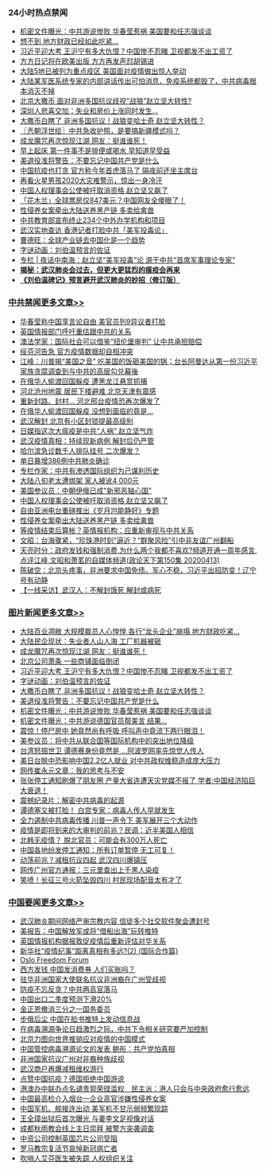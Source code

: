 <div class="catlist">
<h3>24小时热点禁闻</h3>
<ul>
<li><a href="https://github.com/fqnews/bnews/blob/master/topimagenews/20200413/1311553.md">机密文件曝光：中共游说惨败 华春莹惹祸 美国要和任志强谈谈</a></li>
<li><a href="https://github.com/fqnews/bnews/blob/master/finance/20200413/1311591.md">想不到 地方财政已经如此吃紧…</a></li>
<li><a href="https://github.com/fqnews/bnews/blob/master/topimagenews/20200413/1311711.md">习近平迎大考 王沪宁有多大仇恨？中国惨不忍睹 卫视都发不出工资了</a></li>
<li><a href="https://github.com/fqnews/bnews/blob/master/cbnews/20200413/1311607.md">方方日记将在欧美出版 方方再发声怼胡锡进</a></li>
<li><a href="https://github.com/fqnews/bnews/blob/master/worldnews/20200413/1311547.md">大陆5地已被列为重点疫区 美国面对疫情做出惊人举动</a></li>
<li><a href="https://github.com/fqnews/bnews/blob/master/comments/20200414/1311837.md">大陆某军医系统专家的内部讲话传出可怕消息，免疫系统都毁了，中共病毒根本消灭不掉</a></li>
<li><a href="https://github.com/fqnews/bnews/blob/master/cbnews/20200413/1311541.md">北京大撒币 面对非洲多国抗议歧视“战狼”赵立坚大转性?</a></li>
<li><a href="https://github.com/fqnews/bnews/blob/master/finance/20200413/1311586.md">深圳人悲喜交加：失业和房价上涨同时发生…</a></li>
<li><a href="https://github.com/fqnews/bnews/blob/master/topimagenews/20200413/1311606.md">大撒币白瞎了 非洲多国抗议！战狼变哈士奇 赵立坚大转性？</a></li>
<li><a href="https://github.com/fqnews/bnews/blob/master/ssgc/20200414/1311854.md">〖兲朝浮世绘〗中共急收护照，是要搞新疆模式吗？</a></li>
<li><a href="https://github.com/fqnews/bnews/blob/master/topimagenews/20200414/1312071.md">成龙魔咒再次惊现江湖 网友：挺谁谁死！</a></li>
<li><a href="https://github.com/fqnews/bnews/blob/master/health/20200413/1311647.md">早上起床 第一件事不是排便或喝水 早知道早受益</a></li>
<li><a href="https://github.com/fqnews/bnews/blob/master/topimagenews/20200413/1311571.md">美退役准将警告：不要忘记中国共产党是什么</a></li>
<li><a href="https://github.com/fqnews/bnews/blob/master/cbnews/20200413/1311590.md">中国抗疫也打贪 官方称今年首虎落马了 隔夜前还坐主席台</a></li>
<li><a href="https://github.com/fqnews/bnews/blob/master/comments/20200414/1311835.md">再看火星男孩2020大灾难警示，惊出一身冷汗</a></li>
<li><a href="https://github.com/fqnews/bnews/blob/master/cbnews/20200414/1312020.md">中国人权理事会公使被吁取消资格 赵立坚又飙了</a></li>
<li><a href="https://github.com/fqnews/bnews/blob/master/finance/20200414/1311799.md">「花木兰」全球票房仅847美元？中国网友全傻眼了！</a></li>
<li><a href="https://github.com/fqnews/bnews/blob/master/cbnews/20200414/1312002.md">性侵养女案牵出大陆送养黑产链 多卖给禽兽</a></li>
<li><a href="https://github.com/fqnews/bnews/blob/master/worldnews/20200414/1311752.md">中共教育部宣布终止234个中外办学机构和项目</a></li>
<li><a href="https://github.com/fqnews/bnews/blob/master/cbnews/20200414/1311805.md">武汉实地查访 香港记者打脸中共「美军投毒论」</a></li>
<li><a href="https://github.com/fqnews/bnews/blob/master/comments/20200414/1312001.md">曹德旺：全球产业链去中国化是一个趋势</a></li>
<li><a href="https://github.com/fqnews/bnews/blob/master/comments/20200413/1311530.md">字谜动画：刘伯温预言的佐证</a></li>
<li><a href="https://github.com/fqnews/bnews/blob/master/cbnews/20200414/1311811.md">专栏 | 夜话中南海：赵立坚“美军投毒”论    源于中共“首席军事理论专家”</a></li>
<li><b><a href="https://github.com/fqnews/bnews/blob/master/comments/20200211/1275071.md" target="_blank">揭秘：武汉肺炎会过去，但更大更猛烈的瘟疫会再来</a></b></li>
<li><b><a href="https://github.com/fqnews/bnews/blob/master/comments/20200207/1272816.md" target="_blank">《刘伯温碑记》预言避开武汉肺炎的妙招（修订版）</a></b></li>
</ul>
</div>

<div class="catlist">
<h3><a href="https://github.com/fqnews/bnews/blob/master/cbnews/" target="_blank">中共禁闻</a><span><a href="https://github.com/fqnews/bnews/blob/master/cbnews/" target="_blank" rel="nofollow">更多文章>></a></span></h3>
<ul>
<li><a href="https://github.com/fqnews/bnews/blob/master/cbnews/20200414/1312177.md" target="_blank">华春莹称中国享言论自由 美官员列9异议者打脸</a></li>
<li><a href="https://github.com/fqnews/bnews/blob/master/cbnews/20200414/1312169.md" target="_blank">英国情报部门呼吁重估跟中共的关系</a></li>
<li><a href="https://github.com/fqnews/bnews/blob/master/cbnews/20200414/1312160.md" target="_blank">澳法学家：国际社会可以借鉴“纽伦堡审判” 让中共承担赔偿</a></li>
<li><a href="https://github.com/fqnews/bnews/blob/master/cbnews/20200414/1312159.md" target="_blank">绥芬河告急 官方疫情数据却自相冲突</a></li>
<li><a href="https://github.com/fqnews/bnews/blob/master/cbnews/20200414/1312145.md" target="_blank">江峰：川普揭“美国之音” 吃美国的饭砸美国的锅；台长阿曼达从第一份习近平家族贪腐调查到与中共的高层勾兑幕後</a></li>
<li><a href="https://github.com/fqnews/bnews/blob/master/cbnews/20200414/1312144.md" target="_blank">在俄华人偷渡回国躲疫 遭黑龙江悬赏抓捕</a></li>
<li><a href="https://github.com/fqnews/bnews/blob/master/cbnews/20200414/1312124.md" target="_blank">河北沧州地震 居民下楼避难 北京天津有震感</a></li>
<li><a href="https://github.com/fqnews/bnews/blob/master/cbnews/20200414/1312123.md" target="_blank">重新封路、封村… 河北邢台疫情恐再次爆发了</a></li>
<li><a href="https://github.com/fqnews/bnews/blob/master/cbnews/20200414/1312122.md" target="_blank">在俄华人偷渡回国躲疫 没想到面临的竟是…</a></li>
<li><a href="https://github.com/fqnews/bnews/blob/master/cbnews/20200414/1312114.md" target="_blank">武汉解封 北京有小区封锁提最高级别</a></li>
<li><a href="https://github.com/fqnews/bnews/blob/master/cbnews/20200414/1312097.md" target="_blank">日媒指这次大瘟疫是中共“人祸” 赵立坚气炸</a></li>
<li><a href="https://github.com/fqnews/bnews/blob/master/cbnews/20200414/1312090.md" target="_blank">武汉疫情真相：持续现新病例 解封后仍严管</a></li>
<li><a href="https://github.com/fqnews/bnews/blob/master/cbnews/20200414/1312089.md" target="_blank">哈尔滨急诊数千人排队挂号 二次爆发？</a></li>
<li><a href="https://github.com/fqnews/bnews/blob/master/cbnews/20200414/1312072.md" target="_blank">单日暴增386例中共肺炎确诊</a></li>
<li><a href="https://github.com/fqnews/bnews/blob/master/cbnews/20200414/1312062.md" target="_blank">专栏作家：中共有渗透国际组织为己谋利历史</a></li>
<li><a href="https://github.com/fqnews/bnews/blob/master/cbnews/20200414/1312061.md" target="_blank">大陆八旬老太遭绑架 家人被讹4 000元</a></li>
<li><a href="https://github.com/fqnews/bnews/blob/master/cbnews/20200414/1312022.md" target="_blank">美国参议员：中朝伊俄已成&quot;新邪恶轴心国&quot;</a></li>
<li><a href="https://github.com/fqnews/bnews/blob/master/cbnews/20200414/1312020.md" target="_blank">中国人权理事会公使被吁取消资格 赵立坚又飙了</a></li>
<li><a href="https://github.com/fqnews/bnews/blob/master/cbnews/20200414/1311817.md" target="_blank">自由亚洲电台重磅推出《岁月岂能静好》专题</a></li>
<li><a href="https://github.com/fqnews/bnews/blob/master/cbnews/20200414/1312002.md" target="_blank">性侵养女案牵出大陆送养黑产链 多卖给禽兽</a></li>
<li><a href="https://github.com/fqnews/bnews/blob/master/cbnews/20200414/1311985.md" target="_blank">等疫情结束后算帐？英情报机构：应重新审视与中共关系</a></li>
<li><a href="https://github.com/fqnews/bnews/blob/master/cbnews/20200414/1311979.md" target="_blank">文昭：台海骤紧，“珍珠港时刻”逼近？“群聚风险”引中非友谊广州翻船</a></li>
<li><a href="https://github.com/fqnews/bnews/blob/master/cbnews/20200414/1311918.md" target="_blank">天亮时分：政府发钱和强制消费,为什么两个我都不喜欢?频道开通一周年感言,点评江峰,文昭和萧茗的自媒体频道(政论天下第150集 20200413)</a></li>
<li><a href="https://github.com/fqnews/bnews/blob/master/cbnews/20200414/1311914.md" target="_blank">陈破空：北京头疼事，非洲要求中国免债。军心不稳，习近平出招防变！辽宁号有动静</a></li>
<li><a href="https://github.com/fqnews/bnews/blob/master/cbnews/20200414/1311871.md" target="_blank">【一线采访】武汉人：不解封饿死 解封或病死</a></li>

</ul>
</div>
<div class="catlist">
<h3><a href="https://github.com/fqnews/bnews/blob/master/topimagenews/" target="_blank">图片新闻</a><span><a href="https://github.com/fqnews/bnews/blob/master/topimagenews/" target="_blank" rel="nofollow">更多文章>></a></span></h3>
<ul>
<li><a href="https://github.com/fqnews/bnews/blob/master/topimagenews/20200414/1312195.md" target="_blank">大陆百业凋敝 大规模裁员人心惶惶 各行“龙头企业”崩塌 地方财政吃紧&#8230;</a></li>
<li><a href="https://github.com/fqnews/bnews/blob/master/topimagenews/20200414/1312156.md" target="_blank">大陆民企现状：失业者人山人海 工厂机器被砸</a></li>
<li><a href="https://github.com/fqnews/bnews/blob/master/topimagenews/20200414/1312071.md" target="_blank">成龙魔咒再次惊现江湖 网友：挺谁谁死！</a></li>
<li><a href="https://github.com/fqnews/bnews/blob/master/topimagenews/20200414/1312060.md" target="_blank">北京公司萧条 一些商铺面临倒闭</a></li>
<li><a href="https://github.com/fqnews/bnews/blob/master/topimagenews/20200413/1311711.md" target="_blank">习近平迎大考 王沪宁有多大仇恨？中国惨不忍睹 卫视都发不出工资了</a></li>
<li><a href="https://github.com/fqnews/bnews/blob/master/comments/20200413/1311530.md" target="_blank">字谜动画：刘伯温预言的佐证</a></li>
<li><a href="https://github.com/fqnews/bnews/blob/master/topimagenews/20200413/1311606.md" target="_blank">大撒币白瞎了 非洲多国抗议！战狼变哈士奇 赵立坚大转性？</a></li>
<li><a href="https://github.com/fqnews/bnews/blob/master/topimagenews/20200413/1311571.md" target="_blank">美退役准将警告：不要忘记中国共产党是什么</a></li>
<li><a href="https://github.com/fqnews/bnews/blob/master/topimagenews/20200413/1311553.md" target="_blank">机密文件曝光：中共游说惨败 华春莹惹祸 美国要和任志强谈谈</a></li>
<li><a href="https://github.com/fqnews/bnews/blob/master/topimagenews/20200413/1311517.md" target="_blank">机密文件曝光：中共游说德国官员帮美言 结果…</a></li>
<li><a href="https://github.com/fqnews/bnews/blob/master/topimagenews/20200413/1311488.md" target="_blank">震惊！停尸房中 她竟然尚有呼吸 呼叫声中竟流下两行眼泪！</a></li>
<li><a href="https://github.com/fqnews/bnews/blob/master/topimagenews/20200413/1311487.md" target="_blank">美参议员：将中共从联合国等国际机构中的突出地位降级</a></li>
<li><a href="https://github.com/fqnews/bnews/blob/master/topimagenews/20200413/1311455.md" target="_blank">台湾怒掴世卫 谭德赛身份竟然是 …阿波罗网率先惊觉人传人</a></li>
<li><a href="https://github.com/fqnews/bnews/blob/master/topimagenews/20200413/1311410.md" target="_blank">美日台脱中恐影响中国2.2亿人就业 对中共政权维稳造成庞大压力</a></li>
<li><a href="https://github.com/fqnews/bnews/blob/master/topimagenews/20200413/1311382.md" target="_blank">网传崔永元文章：我的思考与不安</a></li>
<li><a href="https://github.com/fqnews/bnews/blob/master/topimagenews/20200412/1311156.md" target="_blank">张张停工通知刷爆了朋友圈 产量大省连遭天灾党媒不报了 学者:中国经济陷巨大衰退！</a></li>
<li><a href="https://github.com/fqnews/bnews/blob/master/comments/20200412/1310987.md" target="_blank">震撼纪录片：解密中共病毒的起源</a></li>
<li><a href="https://github.com/fqnews/bnews/blob/master/topimagenews/20200412/1311028.md" target="_blank">谭德塞又被打脸！ 白宫专家：病毒人传人早就发生</a></li>
<li><a href="https://github.com/fqnews/bnews/blob/master/topimagenews/20200412/1311027.md" target="_blank">全力遏制中共病毒传播 川普一声令下 美军展开三个大动作</a></li>
<li><a href="https://github.com/fqnews/bnews/blob/master/topimagenews/20200412/1311026.md" target="_blank">疫情是即将到来的大审判的前兆？民调：近半美国人相信</a></li>
<li><a href="https://github.com/fqnews/bnews/blob/master/topimagenews/20200412/1311020.md" target="_blank">北韩无疫情？ 脱北官员：可能会有300万人死亡</a></li>
<li><a href="https://github.com/fqnews/bnews/blob/master/topimagenews/20200412/1311004.md" target="_blank">中国各地纷发停工通知：所有订单暂停 无工可复！</a></li>
<li><a href="https://github.com/fqnews/bnews/blob/master/topimagenews/20200412/1310676.md" target="_blank">动荡前兆？减租抗议四起 武汉四川爆镇压</a></li>
<li><a href="https://github.com/fqnews/bnews/blob/master/topimagenews/20200412/1310675.md" target="_blank">网传广州官方通报：三元里查出上千黑人染疫</a></li>
<li><a href="https://github.com/fqnews/bnews/blob/master/topimagenews/20200412/1310674.md" target="_blank">笑喷！长征三号火箭坠毁四川 村民现场配音太有才了</a></li>

</ul>
</div>
<div class="catlist">
<h3><a href="https://github.com/fqnews/bnews/blob/master/headline/" target="_blank">中国要闻</a><span><a href="https://github.com/fqnews/bnews/blob/master/headline/" target="_blank" rel="nofollow">更多文章>></a></span></h3>
<ul>
<li><a href="https://github.com/fqnews/bnews/blob/master/headline/20200414/1312173.md" target="_blank">武汉肺炎期间网络严审宗教内容 信徒多个社交软件聚会遭封号</a></li>
<li><a href="https://github.com/fqnews/bnews/blob/master/headline/20200414/1311982.md" target="_blank">美报告：中国解放军或将“借船出海”玩转推特</a></li>
<li><a href="https://github.com/fqnews/bnews/blob/master/headline/20200414/1311896.md" target="_blank">英国情报机构据报敦促疫情后重新评估对华关系</a></li>
<li><a href="https://github.com/fqnews/bnews/blob/master/headline/20200414/1311876.md" target="_blank">新华社“疫情纪事”距离真相有多远?(2) (国际合作篇)</a></li>
<li><a href="https://github.com/fqnews/bnews/blob/master/headline/20200414/1311857.md" target="_blank">Oslo Freedom Forum</a></li>
<li><a href="https://github.com/fqnews/bnews/blob/master/headline/20200414/1311856.md" target="_blank">西方发钱  中国发消费券  人们买账吗？</a></li>
<li><a href="https://github.com/fqnews/bnews/blob/master/headline/20200414/1311853.md" target="_blank">驻华非洲国家大使联名抗议非洲裔在广州受歧视</a></li>
<li><a href="https://github.com/fqnews/bnews/blob/master/headline/20200414/1311833.md" target="_blank">防疫不忘反贪？中共两高官落马</a></li>
<li><a href="https://github.com/fqnews/bnews/blob/master/headline/20200414/1311832.md" target="_blank">中国出口二季度预测下滑20%</a></li>
<li><a href="https://github.com/fqnews/bnews/blob/master/headline/20200414/1311831.md" target="_blank">金正恩撤消三分之一国务委员</a></li>
<li><a href="https://github.com/fqnews/bnews/blob/master/headline/20200414/1311830.md" target="_blank">步俄后尘 中国在脸书推特上发动信息战</a></li>
<li><a href="https://github.com/fqnews/bnews/blob/master/headline/20200414/1311783.md" target="_blank">在病毒溯源争论日趋激烈之际，中共下令相关研究要严加控制</a></li>
<li><a href="https://github.com/fqnews/bnews/blob/master/headline/20200414/1311774.md" target="_blank">北京力图向世界推销应对疫情的中国模式</a></li>
<li><a href="https://github.com/fqnews/bnews/blob/master/headline/20200414/1311773.md" target="_blank">中国管控病毒溯源论文的发表  鲍彤：共产党怕真相</a></li>
<li><a href="https://github.com/fqnews/bnews/blob/master/headline/20200414/1311772.md" target="_blank">非洲国家抗议广州对非裔种族歧视</a></li>
<li><a href="https://github.com/fqnews/bnews/blob/master/headline/20200414/1311771.md" target="_blank">武汉商户再爆减租维权游行</a></li>
<li><a href="https://github.com/fqnews/bnews/blob/master/headline/20200414/1311770.md" target="_blank">点赞中国抗疫？德国拒绝中国游说</a></li>
<li><a href="https://github.com/fqnews/bnews/blob/master/headline/20200414/1311757.md" target="_blank">港澳办中联办点名谴责郭荣铿滥权　民主派：港人只会与中央政府愈行愈远</a></li>
<li><a href="https://github.com/fqnews/bnews/blob/master/headline/20200414/1311740.md" target="_blank">中国最高检介入烟台一企业高官涉嫌性侵养女案</a></li>
<li><a href="https://github.com/fqnews/bnews/blob/master/headline/20200413/1311735.md" target="_blank">中国军机、舰接连出动   美军机不甘示弱频繁现踪</a></li>
<li><a href="https://github.com/fqnews/bnews/blob/master/headline/20200413/1311728.md" target="_blank">王全璋出狱后首次曝光 与妻李文足视像对话</a></li>
<li><a href="https://github.com/fqnews/bnews/blob/master/headline/20200413/1311727.md" target="_blank">成都秋雨教会线上主日崇拜 被警方突袭调查</a></li>
<li><a href="https://github.com/fqnews/bnews/blob/master/headline/20200413/1311726.md" target="_blank">中资公司控制英国芯片公司受阻</a></li>
<li><a href="https://github.com/fqnews/bnews/blob/master/headline/20200413/1311725.md" target="_blank">罗马教宗复活节哀悼新冠病亡者</a></li>
<li><a href="https://github.com/fqnews/bnews/blob/master/headline/20200413/1311724.md" target="_blank">吹哨人艾芬医生被失踪 人权组织关注</a></li>

</ul>
</div>